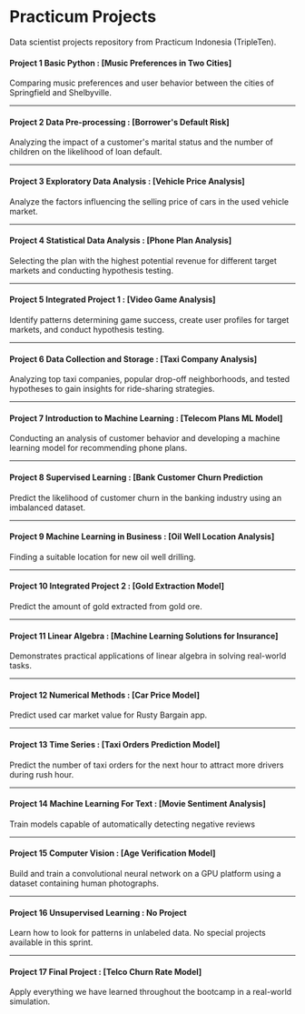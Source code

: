 # Practicum Projects

Data scientist projects repository from Practicum Indonesia (TripleTen).

#### Project 1 Basic Python : [Music Preferences in Two Cities]
Comparing music preferences and user behavior between the cities of Springfield and Shelbyville.

---------------------------------------------
#### Project 2 Data Pre-processing : [Borrower's Default Risk]
Analyzing the impact of a customer's marital status and the number of children on the likelihood of loan default.

---------------------------------------------
#### Project 3 Exploratory Data Analysis : [Vehicle Price Analysis]
Analyze the factors influencing the selling price of cars in the used vehicle market.

---------------------------------------------
#### Project 4 Statistical Data Analysis : [Phone Plan Analysis]
Selecting the plan with the highest potential revenue for different target markets and conducting hypothesis testing.

---------------------------------------------
#### Project 5 Integrated Project 1 : [Video Game Analysis]
Identify patterns determining game success, create user profiles for target markets, and conduct hypothesis testing.

---------------------------------------------
#### Project 6 Data Collection and Storage : [Taxi Company Analysis]
Analyzing top taxi companies, popular drop-off neighborhoods, and tested hypotheses to gain insights for ride-sharing strategies.

---------------------------------------------
#### Project 7 Introduction to Machine Learning : [Telecom Plans ML Model]
Conducting an analysis of customer behavior and developing a machine learning model for recommending phone plans.

---------------------------------------------
#### Project 8 Supervised Learning : [Bank Customer Churn Prediction
Predict the likelihood of customer churn in the banking industry using an imbalanced dataset.

---------------------------------------------
#### Project 9 Machine Learning in Business : [Oil Well Location Analysis]
Finding a suitable location for new oil well drilling.

---------------------------------------------
#### Project 10 Integrated Project 2 : [Gold Extraction Model]
Predict the amount of gold extracted from gold ore.

---------------------------------------------
#### Project 11 Linear Algebra : [Machine Learning Solutions for Insurance]
Demonstrates practical applications of linear algebra in solving real-world tasks.

---------------------------------------------
#### Project 12 Numerical Methods : [Car Price Model]
Predict used car market value for Rusty Bargain app.

---------------------------------------------
#### Project 13 Time Series : [Taxi Orders Prediction Model]
Predict the number of taxi orders for the next hour to attract more drivers during rush hour.

---------------------------------------------
#### Project 14 Machine Learning For Text : [Movie Sentiment Analysis]
Train models capable of automatically detecting negative reviews

---------------------------------------------
#### Project 15 Computer Vision : [Age Verification Model]
Build and train a convolutional neural network on a GPU platform using a dataset containing human photographs.

---------------------------------------------
#### Project 16 Unsupervised Learning : No Project
Learn how to look for patterns in unlabeled data. No special projects available in this sprint.

---------------------------------------------
#### Project 17 Final Project : [Telco Churn Rate Model]
Apply everything we have learned throughout the bootcamp in a real-world simulation.
